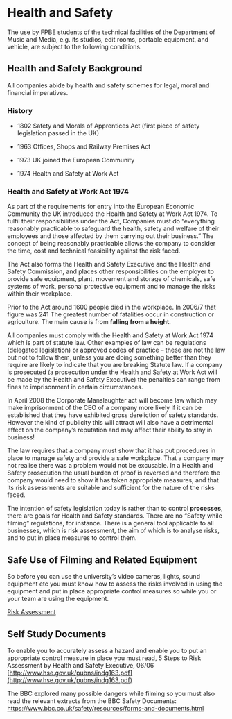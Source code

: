 # Health and Safety

The use by FPBE students of the technical facilities of the Department of Music and Media, e.g. its studios, edit rooms, portable equipment, and vehicle, are subject to the following conditions.

## Health and Safety Background

All companies abide by health and safety schemes for legal, moral and financial imperatives.

### History

- 1802 Safety and Morals of Apprentices Act (first piece of safety legislation passed in the UK)

- 1963 Offices, Shops and Railway Premises Act

- 1973 UK joined the European Community

- 1974 Health and Safety at Work Act

### Health and Safety at Work Act 1974

As part of the requirements for entry into the European Economic Community the UK introduced the Health and Safety at Work Act 1974. To fulfil their responsibilities under the Act, Companies must do “everything reasonably practicable to safeguard the health, safety and welfare of their employees and those affected by them carrying out their business.” The concept of being reasonably practicable allows the company to consider the time, cost and technical feasibility against the risk faced.

The Act also forms the Health and Safety Executive and the Health and Safety Commission, and places other responsibilities on the employer to provide safe equipment, plant, movement and storage of chemicals, safe systems of work, personal protective equipment and to manage the risks within their workplace.

Prior to the Act around 1600 people died in the workplace. In 2006/7 that figure was 241 The greatest number of fatalities occur in construction or agriculture. The main cause is from **falling from a height**.

All companies must comply with the Health and Safety at Work Act 1974 which is part of statute law. Other examples of law can be regulations (delegated legislation) or approved codes of practice – these are not the law but not to follow them, unless you are doing something better than they require are likely to indicate that you are breaking Statute law. If a company is prosecuted (a prosecution under the Health and Safety at Work Act will be made by the Health and Safety Executive) the penalties can range from fines to imprisonment in certain circumstances.

In April 2008 the Corporate Manslaughter act will become law which may make imprisonment of the CEO of a company more likely if it can be established that they have exhibited gross dereliction of safety standards. However the kind of publicity this will attract will also have a detrimental effect on the company’s reputation and may affect their ability to stay in business!

The law requires that a company must show that it has put procedures in place to manage safety and provide a safe workplace. That a company may not realise there was a problem would not be excusable. In a Health and Safety prosecution the usual burden of proof is reversed and therefore the company would need to show it has taken appropriate measures, and that its risk assessments are suitable and sufficient for the nature of the risks faced.

The intention of safety legislation today is rather than to control **processes**, there are goals for Health and Safety standards. There are no “Safety while filming” regulations, for instance. There is a general tool applicable to all businesses, which is risk assessment, the aim of which is to analyse risks, and to put in place measures to control them.

## Safe Use of Filming and Related Equipment

So before you can use the university’s video cameras, lights, sound equipment etc you must know how to assess the risks involved in using the equipment and put in place appropriate control measures so while you or your team are using the equipment.

[Risk Assessment](risk-assessment.md)

## Self Study Documents

To enable you to accurately assess a hazard and enable you to put an appropriate control measure in place you must read, 5 Steps to Risk Assessment by Health and Safety Executive, 06/06 [http://www.hse.gov.uk/pubns/indg163.pdf](http://www.hse.gov.uk/pubns/indg163.pdf)

The BBC explored many possible dangers while filming so you must also read the relevant extracts from the BBC Safety Documents: <https://www.bbc.co.uk/safety/resources/forms-and-documents.html>
